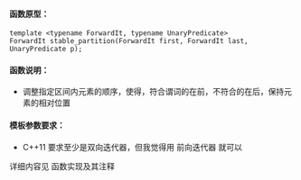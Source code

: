 
#### 函数原型：
```
template <typename ForwardIt, typename UnaryPredicate>
ForwardIt stable_partition(ForwardIt first, ForwardIt last, UnaryPredicate p);
```

#### 函数说明：
* 调整指定区间内元素的顺序，使得，符合谓词的在前，不符合的在后，保持元素的相对位置

#### 模板参数要求：
* C++11 要求至少是双向迭代器，但我觉得用 前向迭代器 就可以

详细内容见 函数实现及其注释

